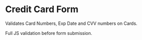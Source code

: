 # Credit Card Form

Validates Card Numbers, Exp Date and CVV numbers on Cards.

Full JS validation before form submission.
